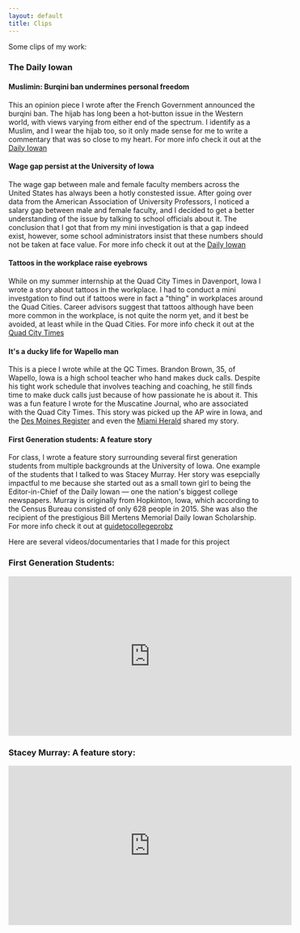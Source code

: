 ```yaml
---
layout: default
title: Clips
---
```

Some clips of my work:

### The Daily Iowan 

#### Muslimin: Burqini ban undermines personal freedom

This an opinion piece I wrote after the French Government announced the burqini ban. The hijab has long been a hot-button issue in the Western world, with views varying from either end of the spectrum. I identify as a Muslim, and I wear the hijab too, so it only made sense for me to write a commentary that was so close to my heart. For more info check it out at the [Daily Iowan](http://daily-iowan.com/2016/08/25/shakirah-mohd-burqini-ban-undermines-personal-freedoms/)

#### Wage gap persist at the University of Iowa

The wage gap between male and female faculty members across the United States has always been a hotly constested issue. After going over data from the American Association of University Professors, I noticed a salary gap between male and female faculty, and I decided to get a better understanding of the issue by talking to school officials about it. The conclusion that I got that from my mini investigation is that a gap indeed exist, however, some school administrators insist that these numbers should not be taken at face value. For more info check it out at the [Daily Iowan](http://daily-iowan.com/2016/04/14/wage-gap-persists-at-ui/) 

#### Tattoos in the workplace raise eyebrows

While on my summer internship at the Quad City Times in Davenport, Iowa I wrote a story about tattoos in the workplace. I had to conduct a mini investgation to find out if tattoos were in fact a "thing" in workplaces around the Quad Cities. Career advisors suggest that tattoos although have been more common in the workplace, is not quite the norm yet, and it best be avoided, at least while in the Quad Cities. For more info check it out at the [Quad City Times](http://qctimes.com/news/local/tattoos-in-the-workplace-raise-eyebrows/article_474aa3c3-3f2f-5cbc-b9fd-5882b78f9f64.html)

#### It's a ducky life for Wapello man

This is a piece I wrote while at the QC Times. Brandon Brown, 35, of Wapello, Iowa is a high school teacher who hand makes duck calls. Despite his tight work schedule that involves teaching and coaching, he still finds time to make duck calls just because of how passionate he is about it. This was a fun feature I wrote for the Muscatine Journal, who are associated with the Quad City Times. This story was picked up the AP wire in Iowa, and the [Des Moines Register](http://www.desmoinesregister.com/story/news/2016/08/20/wapello-teacher-makes-duck-calls-hand/88960562/) and even the [Miami Herald](http://www.miamiherald.com/news/business/article96356132.html) shared my story. 

#### First Generation students: A feature story

For class, I wrote a feature story surrounding several first generation students from multiple backgrounds at the University of Iowa. One example of the students that I talked to was Stacey Murray. Her story was esepcially impactful to me because she started out as a small town girl to being the Editor-in-Chief of the Daily Iowan — one the nation's biggest college newspapers. Murray is originally from Hopkinton, Iowa, which according to the Census Bureau consisted of only 628 people in 2015. She was also the recipient of the prestigious Bill Mertens Memorial Daily Iowan Scholarship. For more info check it out at [guidetocollegeprobz](https://guidetocollegeprobz.wordpress.com)

Here are several videos/documentaries that I made for this project 

<h3>First Generation Students:</h3>
    <iframe width="560" height="315" src="https://www.youtube.com/embed/Xg983YYTduU" frameborder="0" allowfullscreen></iframe>

<h3>Stacey Murray: A feature story:</h3>
   <iframe width="560" height="315" src="https://www.youtube.com/embed/zZTHzaKdKYE" frameborder="0" allowfullscreen></iframe>
